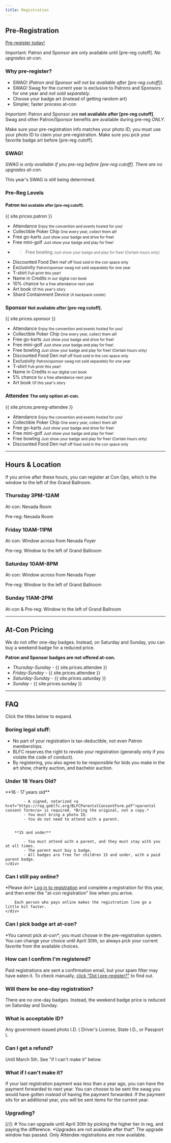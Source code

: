 ```yaml
---
title: Registration
---
```


## Pre-Registration

<a class="button" href="https://reg.goblfc.org/" target="_blank" rel="noopener noreferrer">Pre-register today!</a>

Important: Patron and Sponsor are only available until [pre-reg cutoff]. *No upgrades at-con*.

### Why pre-register?

- SWAG! *(Patron and Sponsor will not be available after [pre-reg cutoff]).*
- SWAG! Swag for the current year is exclusive to Patrons and Sponsors for one year and *not sold separately.*
- Choose your badge art (instead of getting random art)
- Simpler, faster process at-con

*Important:* Patron and Sponsor are **not available after [pre-reg cutoff]**. Swag and other Patron/Sponsor benefits are available during pre-reg *ONLY*.

Make sure your pre-registration info matches your photo ID; you must use your photo ID to claim your pre-registration. Make sure you pick your favorite badge art before [pre-reg cutoff].

### SWAG!

*SWAG is only available if you pre-reg before [pre-reg cutoff]. There are no upgrades at-con.*

This year's SWAG is still being determined.

### Pre-Reg Levels

#### Patron <small>Not available after [pre-reg cutoff].</small>

{{ site.prices.patron }}

- Attendance
	<small>Enjoy the convention and events hosted for you!</small>
- Collectible Poker Chip
	<small>One every year, collect them all!</small>
- Free go-karts
	<small>Just show your badge and drive for free!</small>
- Free mini-golf
	<small>Just show your badge and play for free!</small>
- >Free bowling
	<small>Just show your badge and play for free! (Certain hours only)</small>
- Discounted Food Den
	<small>Half off food sold in the con space only</small>
- Exclusivity
	<small>Patron/sponsor swag not sold separately for one year</small>
- T-shirt
	<small>Full-print this year!</small>
- Name in Credits
	<small>In our digital con book</small>
- 10% chance
	<small>for a free attendance next year</small>
- Art book
	<small>Of this year's story</small>
- Shard Containment Device
	<small>(A backpack cooler)</small>



### Sponsor <small>Not available after [pre-reg cutoff].</small>

{{ site.prices.sponsor }}

- Attendance
	<small>Enjoy the convention and events hosted for you!</small>
- Collectible Poker Chip
	<small>One every year, collect them all!</small>
- Free go-karts
	<small>Just show your badge and drive for free!</small>
- Free mini-golf
	<small>Just show your badge and play for free!</small>
- Free bowling
	<small>Just show your badge and play for free! (Certain hours only)</small>
- Discounted Food Den
	<small>Half off food sold in the con space only</small>
- Exclusivity
	<small>Patron/sponsor swag not sold separately for one year</small>
- T-shirt
	<small>Full-print this year!</small>
- Name in Credits
	<small>In our digital con book</small>
- 5% chance
	<small>for a free attendance next year</small>
- Art book
	<small>Of this year's story</small>



### Attendee <small>The only option at-con.</small>

{{ site.prices.prereg-attendee }}

- Attendance
	<small>Enjoy the convention and events hosted for you!</small>
- Collectible Poker Chip
	<small>One every year, collect them all!</small>
- Free go-karts
	<small>Just show your badge and drive for free!</small>
- Free mini-golf
	<small>Just show your badge and play for free!</small>
- Free bowling
	<small>Just show your badge and play for free! (Certain hours only)</small>
- Discounted Food Den
	<small>Half off food sold in the con space only</small>

<div class="clear"></div>







<hr>

## Hours &amp; Location

If you arrive after these hours, you can register at Con Ops, which is the window to the left of the Grand Ballroom.

### Thursday 3PM-12AM

At-con: Nevada Room

Pre-reg: Nevada Room

### Friday 10AM-11PM

At-con: Window across from Nevada Foyer

Pre-reg: Window to the left of Grand Ballroom

### Saturday 10AM-8PM

At-con: Window across from Nevada Foyer

Pre-reg: Window to the left of Grand Ballroom

### Sunday 11AM-2PM

At-con &amp; Pre-reg: Window to the left of Grand Ballroom

<hr>






## At-Con Pricing

We do not offer one-day badges. Instead, on Saturday and Sunday, you can buy a weekend badge for a reduced price.

**Patron and Sponsor badges are not offered at-con.**

- *Thursday-Sunday* - {{ site.prices.attendee }}
- *Friday-Sunday* - {{ site.prices.attendee }}
- *Saturday-Sunday* - {{ site.prices.saturday }}
- *Sunday* - {{ site.prices.sunday }}


<hr>







## FAQ

Click the titles below to expand.

### Boring legal stuff:

- No part of your registration is tax-deductible, not even Patron memberships.
- BLFC reserves the right to revoke your registration (generally only if you violate the code of conduct).
- By registering, you also agree to be responsible for bids you make in the art show, charity auction, and bachelor auction.

<div class="chunk-accordion">
	<h3 class="accordion-title">Under 18 Years Old?</h3>
	<div class="accordion-content">
		**16 - 17 years old**

			- A signed, notarized <a href="https://reg.goblfc.org/BLFCParentalConsentForm.pdf">parental consent form</a> is required. *Bring the original, not a copy.*
			- You must bring a photo ID.
			- You do not need to attend with a parent.


		**15 and under**

			- You must attend with a parent, and they must stay with you at all times.
			- The parent must buy a badge.
			- All badges are free for children 15 and under, with a paid parent badge.
	</div>
</div>

<div class="chunk-accordion">
	<h3 class="accordion-title">Can I still pay online?</h3>
	<div class="accordion-content">
		*Please do!* <a href="https://reg.goblfc.org/" target="_blank" rel="noopener noreferrer">Log in to registration</a> and complete a registration for this year, and then enter the "at-con registration" line when you arrive.

		Each person who pays online makes the registration line go a little bit faster.
	</div>
</div>

<div class="chunk-accordion">
	<h3 class="accordion-title">Can I pick badge art at-con?</h3>
	<div class="accordion-content">
		*You cannot pick at-con*; you must choose in the pre-registration system.
		You can change your choice until April 30th, so always pick your current favorite from the available choices.
	</div>
</div>

<div class="chunk-accordion">
	<h3 class="accordion-title">How can I confirm I'm registered?</h3>
	<div class="accordion-content">
		Paid registrations are sent a confirmation email, but your spam filter may have eaten it. To check manually, <a href="https://reg.goblfc.org/" target="_blank" rel="noopener noreferrer">click "Did I pre-register?"</a> to find out.
	</div>
</div>

<div class="chunk-accordion">
	<h3 class="accordion-title">Will there be one-day registration?</h3>
	<div class="accordion-content">
		There are no one-day badges. Instead, the weekend badge price is reduced on Saturday and Sunday.
	</div>
</div>

<div class="chunk-accordion">
	<h3 class="accordion-title">What is acceptable ID?</h3>
	<div class="accordion-content">
		Any government-issued photo I.D. ( Driver's License, State I.D., or Passport ).
	</div>
</div>

<div class="chunk-accordion">
	<h3 class="accordion-title">Can I get a refund?</h3>
	<div class="accordion-content">
		Until March 5th. See "if I can't make it" below.
	</div>
</div>

<div class="chunk-accordion">
	<h3 class="accordion-title">What if I can't make it?</h3>
	<div class="accordion-content">
		If your last registration payment was less than a year ago, you can have the payment forwarded to next year. You can choose to be sent the swag you would have gotten <em>instead</em> of having the payment forwarded. If the payment sits for an additional year, you will be sent items for the current year.
	</div>
</div>

<div class="chunk-accordion">
	<h3 class="accordion-title">Upgrading?</h3>
	<div class="accordion-content">
		[//]: # You can upgrade until April 30th by picking the higher tier in reg, and paying the difference. *Upgrades are not available after that*.
		The upgrade window has passed. Only Attendee registrations are now available.
	</div>
</div>
